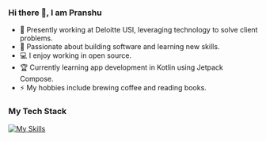 ### Hi there 👋, I am Pranshu

* 🔭 Presently working at Deloitte USI, leveraging technology to solve client problems.
* 🌱 Passionate about building software and learning new skills.
* :computer: I enjoy working in open source.
* 🏆 Currently learning app development in Kotlin using Jetpack Compose.
* ⚡ My hobbies include brewing coffee and reading books.  





### My Tech Stack
[![My Skills](https://skillicons.dev/icons?i=java,kotlin,py,spring,nodejs,react,js,html,css)](https://skillicons.dev)


